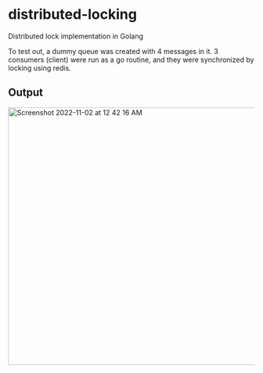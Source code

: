 # distributed-locking
Distributed lock implementation in Golang

To test out, a dummy queue was created with 4 messages in it. 3 consumers (client) were run as a go routine, and they were synchronized by locking using redis. 

## Output

<img width="526" alt="Screenshot 2022-11-02 at 12 42 16 AM" src="https://user-images.githubusercontent.com/12581295/199319478-65314819-621d-4d37-ad59-745bb674fe30.png">
